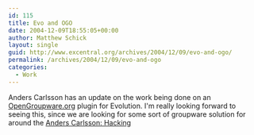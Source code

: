 ```yaml
---
id: 115
title: Evo and OGO
date: 2004-12-09T18:55:05+00:00
author: Matthew Schick
layout: single
guid: http://www.excentral.org/archives/2004/12/09/evo-and-ogo/
permalink: /archives/2004/12/09/evo-and-ogo
categories:
  - Work
---
```

Anders Carlsson has an update on the work being done on an <a href="http://www.opengroupware.org/">OpenGroupware.org</a> plugin for Evolution.  I'm really looking forward to seeing this, since we are looking for some sort of  groupware solution for around the <a href="http://people.imendio.com/andersca/archives/2004/12/for_the_last_co.html">Anders Carlsson: Hacking</a>